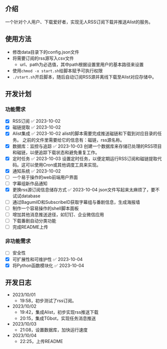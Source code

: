 ## 介绍
一个针对个人用户、下载爱好者，实现无人RSS订阅下载并推送Alist的服务。

## 使用方法
- 修改data目录下的config.json文件
- 将需要订阅的rss源写入csv文件
  - url、path为必选值，其中path根据设置里用户的基本路径来设置
- 使用`chmod -x start.sh`给脚本赋予可执行权限
- `./start.sh`开启脚本，随后自动订阅RSS源并离线下载至Alist对应存储中。

## 开发计划
### 功能需求
- [x] RSS订阅 ✅ 2023-10-02
- [x] 磁链提取 ✅ 2023-10-02
- [x] Alist集成 ✅ 2023-10-02
	alist的脚本需要完成推送磁链和下载到对应目录的任务。
	之前的文件里需要给它的信息有：磁链，rss源名称。
- [x] 数据库：监控与追踪 ✅ 2023-10-03
	创建一个数据库来存储已处理的RSS项目和磁链，以便追踪下载状态和避免重复工作。
- [x] 定时任务 ✅ 2023-10-03
	设置定时任务，以便定期运行RSS订阅和磁链提取代码。这可以使用Cron或其他调度工具来实现。
- [x] 通知系统 ✅ 2023-10-02
- [ ] 一个易于操作的web前端用户界面
- [ ] 字幕组新作品通知
- [x] 更换rss源订阅信息储存方式 ✅ 2023-10-04
	json文件写起来太麻烦了，要不试试database
- [ ] 通过BagumiID和SubscribeID获取字幕组与番剧信息，生成海报墙
- [ ] 制作一个容易操作的shell脚本面板
- [ ] 增加其他消息推送途径，如钉钉、企业微信应用
- [ ] 下载番剧自动分类功能
- [ ] 完成README上传

### 非功能需求
- [ ] 安全性
- [x] 可扩展性和可维护性 ✅ 2023-10-04
- [x] 将Python函数模块化 ✅ 2023-10-04

## 开发日志
- 2023/10/01
	- 19:58，初步测试了rss订阅。
- 2023/10/02
	- 19:42，集成Alist，初步实现rss推送下载
	- 20:15，集成TGbot，实现任务消息推送
- 2023/10/03
	- 21:08，设置数据库，加快运行速度
- 2023/10/04
	- 22:25，上传README